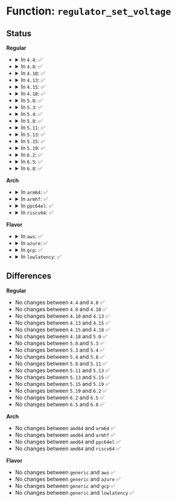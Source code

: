 # Function: <code>regulator_set_voltage</code>

## Status
<b>Regular</b>
<ul>
<li>
<details>
<summary>In <code>4.4</code>: ✅</summary>

```c
int regulator_set_voltage(struct regulator *regulator, int min_uV, int max_uV);
```

**Collision:** Unique Global

**Inline:** No

**Transformation:** False

**Instances:**

```
In drivers/regulator/core.c (ffffffff814db630)
Location: drivers/regulator/core.c:2951
Inline: False
Direct callers:
  - drivers/mfd/arizona-core.c:arizona_runtime_resume
  - drivers/mfd/arizona-core.c:arizona_runtime_suspend
  - drivers/mmc/core/core.c:mmc_regulator_set_ocr
  - drivers/mmc/core/core.c:mmc_regulator_set_voltage_if_supported
  - drivers/mmc/core/core.c:mmc_regulator_set_voltage_if_supported
```
**Symbols:**

```
ffffffff814db630-ffffffff814db6a5: regulator_set_voltage (STB_GLOBAL)
```
</details>
</li>
<li>
<details>
<summary>In <code>4.8</code>: ✅</summary>

```c
int regulator_set_voltage(struct regulator *regulator, int min_uV, int max_uV);
```

**Collision:** Unique Global

**Inline:** No

**Transformation:** False

**Instances:**

```
In drivers/regulator/core.c (ffffffff8152bf10)
Location: drivers/regulator/core.c:2967
Inline: False
Direct callers:
  - drivers/mfd/arizona-core.c:arizona_runtime_suspend
  - drivers/mfd/arizona-core.c:arizona_runtime_resume
  - drivers/mmc/core/core.c:mmc_regulator_set_voltage_if_supported
  - drivers/mmc/core/core.c:mmc_regulator_set_voltage_if_supported
  - drivers/mmc/core/core.c:mmc_regulator_set_ocr
```
**Symbols:**

```
ffffffff8152bf10-ffffffff8152bf8d: regulator_set_voltage (STB_GLOBAL)
```
</details>
</li>
<li>
<details>
<summary>In <code>4.10</code>: ✅</summary>

```c
int regulator_set_voltage(struct regulator *regulator, int min_uV, int max_uV);
```

**Collision:** Unique Global

**Inline:** No

**Transformation:** False

**Instances:**

```
In drivers/regulator/core.c (ffffffff81558550)
Location: drivers/regulator/core.c:3003
Inline: False
Direct callers:
  - drivers/mfd/arizona-core.c:arizona_runtime_suspend
  - drivers/mfd/arizona-core.c:arizona_runtime_resume
  - drivers/mmc/core/core.c:mmc_regulator_set_voltage_if_supported
  - drivers/mmc/core/core.c:mmc_regulator_set_voltage_if_supported
  - drivers/mmc/core/core.c:mmc_regulator_set_ocr
```
**Symbols:**

```
ffffffff81558550-ffffffff815585cd: regulator_set_voltage (STB_GLOBAL)
```
</details>
</li>
<li>
<details>
<summary>In <code>4.13</code>: ✅</summary>

```c
int regulator_set_voltage(struct regulator *regulator, int min_uV, int max_uV);
```

**Collision:** Unique Global

**Inline:** No

**Transformation:** False

**Instances:**

```
In drivers/regulator/core.c (ffffffff8156cc00)
Location: drivers/regulator/core.c:3026
Inline: False
Direct callers:
  - drivers/mfd/arizona-core.c:arizona_runtime_suspend
  - drivers/mfd/arizona-core.c:arizona_runtime_resume
  - drivers/mmc/core/core.c:mmc_regulator_set_voltage_if_supported
  - drivers/mmc/core/core.c:mmc_regulator_set_voltage_if_supported
  - drivers/mmc/core/core.c:mmc_regulator_set_ocr
  - drivers/mmc/core/core.c:mmc_regulator_set_ocr
```
**Symbols:**

```
ffffffff8156cc00-ffffffff8156cc7f: regulator_set_voltage (STB_GLOBAL)
```
</details>
</li>
<li>
<details>
<summary>In <code>4.15</code>: ✅</summary>

```c
int regulator_set_voltage(struct regulator *regulator, int min_uV, int max_uV);
```

**Collision:** Unique Global

**Inline:** No

**Transformation:** False

**Instances:**

```
In drivers/regulator/core.c (ffffffff815d0e70)
Location: drivers/regulator/core.c:3034
Inline: False
Direct callers:
  - drivers/mfd/arizona-core.c:arizona_runtime_suspend
  - drivers/mfd/arizona-core.c:arizona_runtime_resume
  - drivers/opp/core.c:_set_opp_voltage
  - drivers/opp/core.c:_set_opp_voltage
  - drivers/mmc/core/core.c:mmc_regulator_set_voltage_if_supported
  - drivers/mmc/core/core.c:mmc_regulator_set_voltage_if_supported
  - drivers/mmc/core/core.c:mmc_regulator_set_ocr
  - drivers/mmc/core/core.c:mmc_regulator_set_ocr
```
**Symbols:**

```
ffffffff815d0e70-ffffffff815d0eef: regulator_set_voltage (STB_GLOBAL)
```
</details>
</li>
<li>
<details>
<summary>In <code>4.18</code>: ✅</summary>

```c
int regulator_set_voltage(struct regulator *regulator, int min_uV, int max_uV);
```

**Collision:** Unique Global

**Inline:** No

**Transformation:** False

**Instances:**

```
In drivers/regulator/core.c (ffffffff81609070)
Location: drivers/regulator/core.c:3123
Inline: False
Direct callers:
  - drivers/mfd/arizona-core.c:arizona_runtime_suspend
  - drivers/mfd/arizona-core.c:arizona_runtime_resume
  - drivers/mmc/core/core.c:mmc_regulator_set_voltage_if_supported
  - drivers/mmc/core/core.c:mmc_regulator_set_voltage_if_supported
  - drivers/mmc/core/core.c:mmc_regulator_set_ocr
  - drivers/mmc/core/core.c:mmc_regulator_set_ocr
```
**Symbols:**

```
ffffffff81609070-ffffffff816090d6: regulator_set_voltage (STB_GLOBAL)
```
</details>
</li>
<li>
<details>
<summary>In <code>5.0</code>: ✅</summary>

```c
int regulator_set_voltage(struct regulator *regulator, int min_uV, int max_uV);
```

**Collision:** Unique Global

**Inline:** No

**Transformation:** False

**Instances:**

```
In drivers/regulator/core.c (ffffffff81626980)
Location: drivers/regulator/core.c:3729
Inline: False
Direct callers:
  - drivers/mfd/arizona-core.c:arizona_runtime_suspend
  - drivers/mfd/arizona-core.c:arizona_runtime_resume
  - drivers/mmc/core/core.c:mmc_regulator_set_voltage_if_supported
  - drivers/mmc/core/core.c:mmc_regulator_set_voltage_if_supported
  - drivers/mmc/core/core.c:mmc_regulator_set_ocr
  - drivers/mmc/core/core.c:mmc_regulator_set_ocr
```
**Symbols:**

```
ffffffff81626980-ffffffff816269f8: regulator_set_voltage (STB_GLOBAL)
```
</details>
</li>
<li>
<details>
<summary>In <code>5.3</code>: ✅</summary>

```c
int regulator_set_voltage(struct regulator *regulator, int min_uV, int max_uV);
```

**Collision:** Unique Global

**Inline:** No

**Transformation:** False

**Instances:**

```
In drivers/regulator/core.c (ffffffff81659ae0)
Location: drivers/regulator/core.c:3749
Inline: False
Direct callers:
  - drivers/mfd/arizona-core.c:arizona_runtime_suspend
  - drivers/mfd/arizona-core.c:arizona_runtime_resume
  - drivers/opp/core.c:_set_opp_voltage
  - drivers/opp/core.c:_set_opp_voltage
  - drivers/mmc/core/regulator.c:mmc_regulator_set_voltage_if_supported
  - drivers/mmc/core/regulator.c:mmc_regulator_set_voltage_if_supported
  - drivers/mmc/core/regulator.c:mmc_regulator_set_ocr
```
**Symbols:**

```
ffffffff81659ae0-ffffffff81659b5c: regulator_set_voltage (STB_GLOBAL)
```
</details>
</li>
<li>
<details>
<summary>In <code>5.4</code>: ✅</summary>

```c
int regulator_set_voltage(struct regulator *regulator, int min_uV, int max_uV);
```

**Collision:** Unique Global

**Inline:** No

**Transformation:** False

**Instances:**

```
In drivers/regulator/core.c (ffffffff8167eac0)
Location: drivers/regulator/core.c:3758
Inline: False
Direct callers:
  - drivers/mfd/arizona-core.c:arizona_runtime_suspend
  - drivers/mfd/arizona-core.c:arizona_runtime_resume
  - drivers/opp/core.c:_set_opp_voltage
  - drivers/opp/core.c:_set_opp_voltage
  - drivers/mmc/core/regulator.c:mmc_regulator_set_voltage_if_supported
  - drivers/mmc/core/regulator.c:mmc_regulator_set_voltage_if_supported
  - drivers/mmc/core/regulator.c:mmc_regulator_set_ocr
```
**Symbols:**

```
ffffffff8167eac0-ffffffff8167eb3c: regulator_set_voltage (STB_GLOBAL)
```
</details>
</li>
<li>
<details>
<summary>In <code>5.8</code>: ✅</summary>

```c
int regulator_set_voltage(struct regulator *regulator, int min_uV, int max_uV);
```

**Collision:** Unique Global

**Inline:** No

**Transformation:** False

**Instances:**

```
In drivers/regulator/core.c (ffffffff8172fdc0)
Location: drivers/regulator/core.c:3798
Inline: False
Direct callers:
  - drivers/mfd/arizona-core.c:arizona_runtime_suspend
  - drivers/mfd/arizona-core.c:arizona_runtime_resume
  - drivers/opp/core.c:_set_opp_voltage
  - drivers/opp/core.c:_set_opp_voltage
  - drivers/mmc/core/regulator.c:mmc_regulator_set_voltage_if_supported
  - drivers/mmc/core/regulator.c:mmc_regulator_set_voltage_if_supported
  - drivers/mmc/core/regulator.c:mmc_regulator_set_ocr
```
**Symbols:**

```
ffffffff8172fdc0-ffffffff8172fe38: regulator_set_voltage (STB_GLOBAL)
```
</details>
</li>
<li>
<details>
<summary>In <code>5.11</code>: ✅</summary>

```c
int regulator_set_voltage(struct regulator *regulator, int min_uV, int max_uV);
```

**Collision:** Unique Global

**Inline:** No

**Transformation:** False

**Instances:**

```
In drivers/regulator/core.c (ffffffff8174ca90)
Location: drivers/regulator/core.c:3928
Inline: False
Direct callers:
  - drivers/mfd/arizona-core.c:arizona_runtime_suspend
  - drivers/mfd/arizona-core.c:arizona_runtime_resume
  - drivers/opp/core.c:_set_opp_voltage
  - drivers/opp/core.c:_set_opp_voltage
  - drivers/mmc/core/regulator.c:mmc_regulator_set_voltage_if_supported
  - drivers/mmc/core/regulator.c:mmc_regulator_set_voltage_if_supported
  - drivers/mmc/core/regulator.c:mmc_regulator_set_ocr
```
**Symbols:**

```
ffffffff8174ca90-ffffffff8174cb08: regulator_set_voltage (STB_GLOBAL)
```
</details>
</li>
<li>
<details>
<summary>In <code>5.13</code>: ✅</summary>

```c
int regulator_set_voltage(struct regulator *regulator, int min_uV, int max_uV);
```

**Collision:** Unique Global

**Inline:** No

**Transformation:** False

**Instances:**

```
In drivers/regulator/core.c (ffffffff81730330)
Location: drivers/regulator/core.c:3926
Inline: False
Direct callers:
  - drivers/mfd/arizona-core.c:arizona_runtime_suspend
  - drivers/mfd/arizona-core.c:arizona_runtime_resume
  - drivers/opp/core.c:_set_opp_voltage
  - drivers/opp/core.c:_set_opp_voltage
  - drivers/mmc/core/regulator.c:mmc_regulator_set_voltage_if_supported
  - drivers/mmc/core/regulator.c:mmc_regulator_set_voltage_if_supported
  - drivers/mmc/core/regulator.c:mmc_regulator_set_ocr
```
**Symbols:**

```
ffffffff81730330-ffffffff817303a8: regulator_set_voltage (STB_GLOBAL)
```
</details>
</li>
<li>
<details>
<summary>In <code>5.15</code>: ✅</summary>

```c
int regulator_set_voltage(struct regulator *regulator, int min_uV, int max_uV);
```

**Collision:** Unique Global

**Inline:** No

**Transformation:** False

**Instances:**

```
In drivers/regulator/core.c (ffffffff817b0150)
Location: drivers/regulator/core.c:4026
Inline: False
Direct callers:
  - drivers/opp/core.c:_set_opp_voltage
  - drivers/opp/core.c:_set_opp_voltage
  - drivers/mmc/core/regulator.c:mmc_regulator_set_voltage_if_supported
  - drivers/mmc/core/regulator.c:mmc_regulator_set_voltage_if_supported
  - drivers/mmc/core/regulator.c:mmc_regulator_set_ocr
```
**Symbols:**

```
ffffffff817b0150-ffffffff817b01c8: regulator_set_voltage (STB_GLOBAL)
```
</details>
</li>
<li>
<details>
<summary>In <code>5.19</code>: ✅</summary>

```c
int regulator_set_voltage(struct regulator *regulator, int min_uV, int max_uV);
```

**Collision:** Unique Global

**Inline:** No

**Transformation:** False

**Instances:**

```
In drivers/regulator/core.c (ffffffff818eb590)
Location: drivers/regulator/core.c:4068
Inline: False
Direct callers:
  - drivers/opp/core.c:_set_opp_voltage
  - drivers/opp/core.c:_set_opp_voltage
  - drivers/mmc/core/regulator.c:mmc_regulator_set_voltage_if_supported
  - drivers/mmc/core/regulator.c:mmc_regulator_set_voltage_if_supported
  - drivers/mmc/core/regulator.c:mmc_regulator_set_ocr
```
**Symbols:**

```
ffffffff818eb590-ffffffff818eb62c: regulator_set_voltage (STB_GLOBAL)
```
</details>
</li>
<li>
<details>
<summary>In <code>6.2</code>: ✅</summary>

```c
int regulator_set_voltage(struct regulator *regulator, int min_uV, int max_uV);
```

**Collision:** Unique Global

**Inline:** No

**Transformation:** False

**Instances:**

```
In drivers/regulator/core.c (ffffffff81a42390)
Location: drivers/regulator/core.c:4098
Inline: False
Direct callers:
  - drivers/opp/core.c:_opp_config_regulator_single
  - drivers/opp/core.c:_opp_config_regulator_single
  - drivers/mmc/core/regulator.c:mmc_regulator_set_voltage_if_supported
  - drivers/mmc/core/regulator.c:mmc_regulator_set_voltage_if_supported
  - drivers/mmc/core/regulator.c:mmc_regulator_set_ocr
  - drivers/mmc/core/regulator.c:mmc_regulator_set_ocr
```
**Symbols:**

```
ffffffff81a42390-ffffffff81a4242c: regulator_set_voltage (STB_GLOBAL)
```
</details>
</li>
<li>
<details>
<summary>In <code>6.5</code>: ✅</summary>

```c
int regulator_set_voltage(struct regulator *regulator, int min_uV, int max_uV);
```

**Collision:** Unique Global

**Inline:** No

**Transformation:** False

**Instances:**

```
In drivers/regulator/core.c (ffffffff81a8c480)
Location: drivers/regulator/core.c:4164
Inline: False
Direct callers:
  - drivers/opp/core.c:_opp_config_regulator_single
  - drivers/opp/core.c:_opp_config_regulator_single
  - drivers/mmc/core/regulator.c:mmc_regulator_set_voltage_if_supported
  - drivers/mmc/core/regulator.c:mmc_regulator_set_voltage_if_supported
  - drivers/mmc/core/regulator.c:mmc_regulator_set_ocr
```
**Symbols:**

```
ffffffff81a8c480-ffffffff81a8c51c: regulator_set_voltage (STB_GLOBAL)
```
</details>
</li>
<li>
<details>
<summary>In <code>6.8</code>: ✅</summary>

```c
int regulator_set_voltage(struct regulator *regulator, int min_uV, int max_uV);
```

**Collision:** Unique Global

**Inline:** No

**Transformation:** False

**Instances:**

```
In drivers/regulator/core.c (ffffffff81adec80)
Location: drivers/regulator/core.c:4170
Inline: False
Direct callers:
  - drivers/opp/core.c:_opp_config_regulator_single
  - drivers/opp/core.c:_opp_config_regulator_single
  - drivers/mmc/core/regulator.c:mmc_regulator_set_voltage_if_supported
  - drivers/mmc/core/regulator.c:mmc_regulator_set_voltage_if_supported
  - drivers/mmc/core/regulator.c:mmc_regulator_set_ocr
```
**Symbols:**

```
ffffffff81adec80-ffffffff81aded1c: regulator_set_voltage (STB_GLOBAL)
```
</details>
</li>
</ul>
<b>Arch</b>
<ul>
<li>
<details>
<summary>In <code>arm64</code>: ✅</summary>

```c
int regulator_set_voltage(struct regulator *regulator, int min_uV, int max_uV);
```

**Collision:** Unique Global

**Inline:** No

**Transformation:** False

**Instances:**

```
In drivers/regulator/core.c (ffff800010848950)
Location: drivers/regulator/core.c:3758
Inline: False
Direct callers:
  - drivers/soc/imx/gpcv2.c:imx_pgc_domain_probe
  - drivers/mfd/arizona-core.c:arizona_runtime_suspend
  - drivers/mfd/arizona-core.c:arizona_runtime_resume
  - drivers/opp/core.c:_set_opp_voltage
  - drivers/opp/core.c:_set_opp_voltage
  - drivers/mmc/core/regulator.c:mmc_regulator_set_voltage_if_supported
  - drivers/mmc/core/regulator.c:mmc_regulator_set_voltage_if_supported
  - drivers/mmc/core/regulator.c:mmc_regulator_set_ocr
  - drivers/mmc/core/regulator.c:mmc_regulator_set_ocr
  - drivers/mmc/host/mmci.c:mmci_sig_volt_switch
  - drivers/mmc/host/mmci.c:mmci_sig_volt_switch
  - drivers/mmc/host/mmci.c:mmci_sig_volt_switch
```
**Symbols:**

```
ffff800010848950-ffff8000108489e0: regulator_set_voltage (STB_GLOBAL)
```
</details>
</li>
<li>
<details>
<summary>In <code>armhf</code>: ✅</summary>

```c
int regulator_set_voltage(struct regulator *regulator, int min_uV, int max_uV);
```

**Collision:** Unique Global

**Inline:** No

**Transformation:** False

**Instances:**

```
In drivers/regulator/core.c (c095215c)
Location: drivers/regulator/core.c:3758
Inline: False
Direct callers:
  - drivers/soc/imx/gpcv2.c:imx_pgc_domain_probe
  - drivers/mfd/arizona-core.c:arizona_runtime_suspend
  - drivers/mfd/arizona-core.c:arizona_runtime_resume
  - drivers/opp/core.c:_set_opp_voltage
  - drivers/opp/core.c:_set_opp_voltage
  - drivers/opp/ti-opp-supply.c:_opp_set_voltage
  - drivers/opp/ti-opp-supply.c:_opp_set_voltage
  - drivers/cpufreq/omap-cpufreq.c:omap_target
  - drivers/cpufreq/omap-cpufreq.c:omap_target
  - drivers/mmc/core/regulator.c:mmc_regulator_set_voltage_if_supported
  - drivers/mmc/core/regulator.c:mmc_regulator_set_voltage_if_supported
  - drivers/mmc/core/regulator.c:mmc_regulator_set_ocr
  - drivers/mmc/core/regulator.c:mmc_regulator_set_ocr
  - drivers/mmc/host/mmci.c:mmci_sig_volt_switch
  - drivers/mmc/host/mmci.c:mmci_sig_volt_switch
  - drivers/mmc/host/mmci.c:mmci_sig_volt_switch
```
**Symbols:**

```
c095215c-c09521f0: regulator_set_voltage (STB_GLOBAL)
```
</details>
</li>
<li>
<details>
<summary>In <code>ppc64el</code>: ✅</summary>

```c
int regulator_set_voltage(struct regulator *regulator, int min_uV, int max_uV);
```

**Collision:** Unique Global

**Inline:** No

**Transformation:** False

**Instances:**

```
In drivers/regulator/core.c (c0000000008e5820)
Location: drivers/regulator/core.c:3758
Inline: False
Direct callers:
  - drivers/mfd/arizona-core.c:arizona_runtime_suspend
  - drivers/mfd/arizona-core.c:arizona_runtime_resume
  - drivers/opp/core.c:_set_opp_voltage
  - drivers/opp/core.c:_set_opp_voltage
  - drivers/mmc/core/regulator.c:mmc_regulator_set_voltage_if_supported
  - drivers/mmc/core/regulator.c:mmc_regulator_set_voltage_if_supported
  - drivers/mmc/core/regulator.c:mmc_regulator_set_ocr
  - drivers/mmc/core/regulator.c:mmc_regulator_set_ocr
```
**Symbols:**

```
c0000000008e5820-c0000000008e58c8: regulator_set_voltage (STB_GLOBAL)
```
</details>
</li>
<li>
<details>
<summary>In <code>riscv64</code>: ✅</summary>

```c
int regulator_set_voltage(struct regulator *regulator, int min_uV, int max_uV);
```

**Collision:** Unique Global

**Inline:** No

**Transformation:** False

**Instances:**

```
In drivers/regulator/core.c (ffffffe000528b9a)
Location: drivers/regulator/core.c:3758
Inline: False
Direct callers:
  - drivers/mfd/arizona-core.c:arizona_runtime_suspend
  - drivers/mfd/arizona-core.c:arizona_runtime_resume
  - drivers/opp/core.c:_set_opp_voltage
  - drivers/opp/core.c:_set_opp_voltage
  - drivers/mmc/core/regulator.c:mmc_regulator_set_voltage_if_supported
  - drivers/mmc/core/regulator.c:mmc_regulator_set_voltage_if_supported
  - drivers/mmc/core/regulator.c:mmc_regulator_set_ocr
  - drivers/mmc/core/regulator.c:mmc_regulator_set_ocr
```
**Symbols:**

```
ffffffe000528b9a-ffffffe000528bf6: regulator_set_voltage (STB_GLOBAL)
```
</details>
</li>
</ul>
<b>Flavor</b>
<ul>
<li>
<details>
<summary>In <code>aws</code>: ✅</summary>

```c
int regulator_set_voltage(struct regulator *regulator, int min_uV, int max_uV);
```

**Collision:** Unique Global

**Inline:** No

**Transformation:** False

**Instances:**

```
In drivers/regulator/core.c (ffffffff81644520)
Location: drivers/regulator/core.c:3758
Inline: False
Direct callers:
  - drivers/mfd/arizona-core.c:arizona_runtime_suspend
  - drivers/mfd/arizona-core.c:arizona_runtime_resume
  - drivers/opp/core.c:_set_opp_voltage
  - drivers/opp/core.c:_set_opp_voltage
  - drivers/mmc/core/regulator.c:mmc_regulator_set_voltage_if_supported
  - drivers/mmc/core/regulator.c:mmc_regulator_set_voltage_if_supported
  - drivers/mmc/core/regulator.c:mmc_regulator_set_ocr
```
**Symbols:**

```
ffffffff81644520-ffffffff8164459c: regulator_set_voltage (STB_GLOBAL)
```
</details>
</li>
<li>
<details>
<summary>In <code>azure</code>: ✅</summary>

```c
int regulator_set_voltage(struct regulator *regulator, int min_uV, int max_uV);
```

**Collision:** Unique Global

**Inline:** No

**Transformation:** False

**Instances:**

```
In drivers/regulator/core.c (ffffffff816249a0)
Location: drivers/regulator/core.c:3758
Inline: False
Direct callers:
  - drivers/mfd/arizona-core.c:arizona_runtime_suspend
  - drivers/mfd/arizona-core.c:arizona_runtime_resume
  - drivers/opp/core.c:_set_opp_voltage
  - drivers/opp/core.c:_set_opp_voltage
```
**Symbols:**

```
ffffffff816249a0-ffffffff81624a1c: regulator_set_voltage (STB_GLOBAL)
```
</details>
</li>
<li>
<details>
<summary>In <code>gcp</code>: ✅</summary>

```c
int regulator_set_voltage(struct regulator *regulator, int min_uV, int max_uV);
```

**Collision:** Unique Global

**Inline:** No

**Transformation:** False

**Instances:**

```
In drivers/regulator/core.c (ffffffff81672900)
Location: drivers/regulator/core.c:3758
Inline: False
Direct callers:
  - drivers/mfd/arizona-core.c:arizona_runtime_suspend
  - drivers/mfd/arizona-core.c:arizona_runtime_resume
  - drivers/opp/core.c:_set_opp_voltage
  - drivers/opp/core.c:_set_opp_voltage
  - drivers/mmc/core/regulator.c:mmc_regulator_set_voltage_if_supported
  - drivers/mmc/core/regulator.c:mmc_regulator_set_voltage_if_supported
  - drivers/mmc/core/regulator.c:mmc_regulator_set_ocr
```
**Symbols:**

```
ffffffff81672900-ffffffff8167297c: regulator_set_voltage (STB_GLOBAL)
```
</details>
</li>
<li>
<details>
<summary>In <code>lowlatency</code>: ✅</summary>

```c
int regulator_set_voltage(struct regulator *regulator, int min_uV, int max_uV);
```

**Collision:** Unique Global

**Inline:** No

**Transformation:** False

**Instances:**

```
In drivers/regulator/core.c (ffffffff8168cf60)
Location: drivers/regulator/core.c:3758
Inline: False
Direct callers:
  - drivers/mfd/arizona-core.c:arizona_runtime_suspend
  - drivers/mfd/arizona-core.c:arizona_runtime_resume
  - drivers/opp/core.c:_set_opp_voltage
  - drivers/opp/core.c:_set_opp_voltage
  - drivers/mmc/core/regulator.c:mmc_regulator_set_voltage_if_supported
  - drivers/mmc/core/regulator.c:mmc_regulator_set_voltage_if_supported
  - drivers/mmc/core/regulator.c:mmc_regulator_set_ocr
```
**Symbols:**

```
ffffffff8168cf60-ffffffff8168cfdc: regulator_set_voltage (STB_GLOBAL)
```
</details>
</li>
</ul>

## Differences
<b>Regular</b>
<ul>
<li>
No changes between <code>4.4</code> and <code>4.8</code> ✅
</li>
<li>
No changes between <code>4.8</code> and <code>4.10</code> ✅
</li>
<li>
No changes between <code>4.10</code> and <code>4.13</code> ✅
</li>
<li>
No changes between <code>4.13</code> and <code>4.15</code> ✅
</li>
<li>
No changes between <code>4.15</code> and <code>4.18</code> ✅
</li>
<li>
No changes between <code>4.18</code> and <code>5.0</code> ✅
</li>
<li>
No changes between <code>5.0</code> and <code>5.3</code> ✅
</li>
<li>
No changes between <code>5.3</code> and <code>5.4</code> ✅
</li>
<li>
No changes between <code>5.4</code> and <code>5.8</code> ✅
</li>
<li>
No changes between <code>5.8</code> and <code>5.11</code> ✅
</li>
<li>
No changes between <code>5.11</code> and <code>5.13</code> ✅
</li>
<li>
No changes between <code>5.13</code> and <code>5.15</code> ✅
</li>
<li>
No changes between <code>5.15</code> and <code>5.19</code> ✅
</li>
<li>
No changes between <code>5.19</code> and <code>6.2</code> ✅
</li>
<li>
No changes between <code>6.2</code> and <code>6.5</code> ✅
</li>
<li>
No changes between <code>6.5</code> and <code>6.8</code> ✅
</li>
</ul>
<b>Arch</b>
<ul>
<li>
No changes between <code>amd64</code> and <code>arm64</code> ✅
</li>
<li>
No changes between <code>amd64</code> and <code>armhf</code> ✅
</li>
<li>
No changes between <code>amd64</code> and <code>ppc64el</code> ✅
</li>
<li>
No changes between <code>amd64</code> and <code>riscv64</code> ✅
</li>
</ul>
<b>Flavor</b>
<ul>
<li>
No changes between <code>generic</code> and <code>aws</code> ✅
</li>
<li>
No changes between <code>generic</code> and <code>azure</code> ✅
</li>
<li>
No changes between <code>generic</code> and <code>gcp</code> ✅
</li>
<li>
No changes between <code>generic</code> and <code>lowlatency</code> ✅
</li>
</ul>
